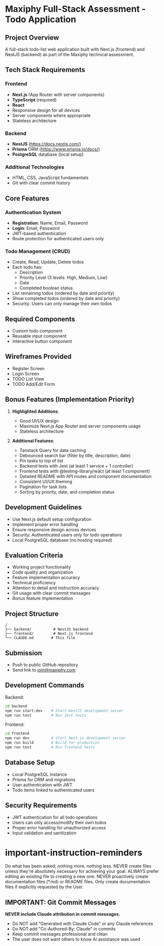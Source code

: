 # Maxiphy Full-Stack Assessment - Todo Application

## Project Overview
A full-stack todo-list web application built with Next.js (frontend) and NestJS (backend) as part of the Maxiphy technical assessment.

## Tech Stack Requirements

### Frontend
- **Next.js** (App Router with server components)
- **TypeScript** (required)
- **React**
- Responsive design for all devices
- Server components where appropriate
- Stateless architecture

### Backend
- **NestJS** (https://docs.nestjs.com/)
- **Prisma** ORM (https://www.prisma.io/docs/)
- **PostgreSQL** database (local setup)

### Additional Technologies
- HTML, CSS, JavaScript fundamentals
- Git with clear commit history

## Core Features

### Authentication System
- **Registration**: Name, Email, Password
- **Login**: Email, Password
- JWT-based authentication
- Route protection for authenticated users only

### Todo Management (CRUD)
- Create, Read, Update, Delete todos
- Each todo has:
  - Description
  - Priority Level (3 levels: High, Medium, Low)
  - Date
  - Completed boolean status
- List remaining todos (ordered by date and priority)
- Show completed todos (ordered by date and priority)
- Security: Users can only manage their own todos

## Required Components
- Custom todo component
- Reusable input component
- Interactive button component

## Wireframes Provided
- Register Screen
- Login Screen
- TODO List View
- TODO Add/Edit Form

## Bonus Features (Implementation Priority)
1. **Highlighted Additions**:
   - Good UI/UX design
   - Maximize Next.js App Router and server components usage
   - Stateless architecture

2. **Additional Features**:
   - Tanstack Query for data caching
   - Debounced search bar (filter by title, description, date)
   - Pin tasks to top of list
   - Backend tests with Jest (at least 1 service + 1 controller)
   - Frontend tests with @testing-library/react (at least 1 component)
   - Detailed README with API routes and component documentation
   - Consistent UI/UX theming
   - Pagination for task lists
   - Sorting by priority, date, and completion status

## Development Guidelines
- Use Next.js default setup configuration
- Implement proper error handling
- Ensure responsive design across devices
- Security: Authenticated users only for todo operations
- Local PostgreSQL database (no hosting required)

## Evaluation Criteria
- Working project functionality
- Code quality and organization
- Feature implementation accuracy
- Technical proficiency
- Attention to detail and instruction accuracy
- Git usage with clear commit messages
- Bonus feature implementation

## Project Structure
```
/
├── backend/          # NestJS backend
├── frontend/         # Next.js frontend
└── CLAUDE.md        # This file
```

## Submission
- Push to public GitHub repository
- Send link to join@maxiphy.com

## Development Commands
Backend:
```bash
cd backend
npm run start:dev    # Start NestJS development server
npm run test         # Run Jest tests
```

Frontend:
```bash
cd frontend
npm run dev          # Start Next.js development server
npm run build        # Build for production
npm run test         # Run frontend tests
```

## Database Setup
- Local PostgreSQL instance
- Prisma for ORM and migrations
- User authentication with JWT
- Todo items linked to authenticated users

## Security Requirements
- JWT authentication for all todo operations
- Users can only access/modify their own todos
- Proper error handling for unauthorized access
- Input validation and sanitization

# important-instruction-reminders
Do what has been asked; nothing more, nothing less.
NEVER create files unless they're absolutely necessary for achieving your goal.
ALWAYS prefer editing an existing file to creating a new one.
NEVER proactively create documentation files (*.md) or README files. Only create documentation files if explicitly requested by the User.

## IMPORTANT: Git Commit Messages
**NEVER include Claude attribution in commit messages.** 
- Do NOT add "Generated with Claude Code" or any Claude references
- Do NOT add "Co-Authored-By: Claude" in commits
- Keep commit messages professional and clean
- The user does not want others to know AI assistance was used
